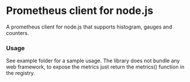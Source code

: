 # Prometheus client for node.js

A prometheus client for node.js that supports histogram, gauges and counters.

### Usage

See example folder for a sample usage. The library does not bundle any web framework, to expose the metrics just return the metrics() function in the registry.
